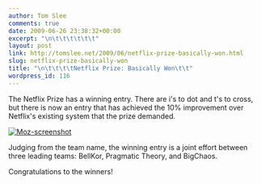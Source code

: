 ```yaml
---
author: Tom Slee
comments: true
date: 2009-06-26 23:38:32+00:00
excerpt: "\n\t\t\t\t\t\t"
layout: post
link: http://tomslee.net/2009/06/netflix-prize-basically-won.html
slug: netflix-prize-basically-won
title: "\n\t\t\t\tNetflix Prize: Basically Won\t\t"
wordpress_id: 116
---
```



				

The Netflix Prize has a winning entry. There are i's to dot and t's to
cross, but there is now an entry that has achieved the 10% improvement
over Netflix's existing system that the prize demanded.

[![Moz-screenshot](http://whimsley.typepad.com/.a/6a00d83451d3b369e201157075b44d970c-320wi)](http://whimsley.typepad.com/.a/6a00d83451d3b369e201157075b44d970c-popup)

Judging
from the team name, the winning entry is a joint effort between three
leading teams: BellKor, Pragmatic Theory, and BigChaos.

  


Congratulations to
the winners!


		
